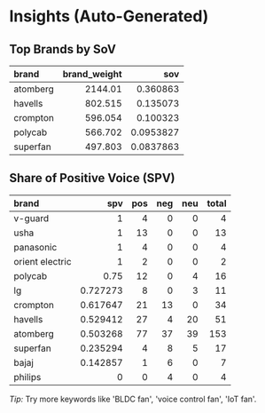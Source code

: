 # Insights (Auto-Generated)

## Top Brands by SoV
| brand    |   brand_weight |       sov |
|:---------|---------------:|----------:|
| atomberg |       2144.01  | 0.360863  |
| havells  |        802.515 | 0.135073  |
| crompton |        596.054 | 0.100323  |
| polycab  |        566.702 | 0.0953827 |
| superfan |        497.803 | 0.0837863 |

## Share of Positive Voice (SPV)
| brand           |      spv |   pos |   neg |   neu |   total |
|:----------------|---------:|------:|------:|------:|--------:|
| v-guard         | 1        |     4 |     0 |     0 |       4 |
| usha            | 1        |    13 |     0 |     0 |      13 |
| panasonic       | 1        |     4 |     0 |     0 |       4 |
| orient electric | 1        |     2 |     0 |     0 |       2 |
| polycab         | 0.75     |    12 |     0 |     4 |      16 |
| lg              | 0.727273 |     8 |     0 |     3 |      11 |
| crompton        | 0.617647 |    21 |    13 |     0 |      34 |
| havells         | 0.529412 |    27 |     4 |    20 |      51 |
| atomberg        | 0.503268 |    77 |    37 |    39 |     153 |
| superfan        | 0.235294 |     4 |     8 |     5 |      17 |
| bajaj           | 0.142857 |     1 |     6 |     0 |       7 |
| philips         | 0        |     0 |     4 |     0 |       4 |

*Tip:* Try more keywords like 'BLDC fan', 'voice control fan', 'IoT fan'.